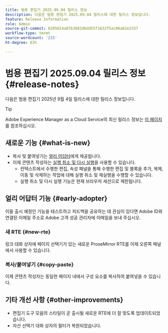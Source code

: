 ```yaml
---
title: 범용 편집기 2025.09.04 릴리스 정보
description: 다음은 범용 편집기 2025.09.04 릴리스에 대한 릴리스 정보입니다.
feature: Release Information
role: Admin
source-git-commit: 8205014a07b3683d6dd55f1632f5ac06a62e2337
workflow-type: tm+mt
source-wordcount: '215'
ht-degree: 83%

---
```



# 범용 편집기 2025.09.04 릴리스 정보 {#release-notes}

다음은 범용 편집기 2025년 9월 4일 릴리스에 대한 릴리스 정보입니다.

>[!TIP]
>
>Adobe Experience Manager as a Cloud Service의 최신 릴리스 정보는 [이 페이지](/help/release-notes/release-notes-cloud/release-notes-current.md)를 참조하십시오.

## 새로운 기능 {#what-is-new}

* 복사 및 붙여넣기는 [얼리 어답터](#copy-paste)에게 제공됩니다.
* 이제 콘텐츠 작성자는 [실행 취소 및 다시 실행](/help/sites-cloud/authoring/universal-editor/authoring.md#undo-redo)을 사용할 수 있습니다.
   * 컨텍스트에서 수행한 편집, 속성 패널을 통해 수행한 편집 및 블록을 추가, 복제, 이동 및 삭제하는 작업에 대해 실행 취소 및 재실행을 수행할 수 있습니다.
   * 실행 취소 및 다시 실행 기능은 현재 브라우저 세션으로 제한됩니다.

## 얼리 어답터 기능 {#early-adopter}

이들 출시 예정인 기능을 테스트하고 피드백을 공유하는 데 관심이 있다면 Adobe ID와 연결된 이메일 주소로 Adobe 고객 성공 관리자에 이메일을 보내 주십시오.

### 새 RTE {#new-rte}

링크 대화 상자에 페이지 선택기가 있는 새로운 ProseMirror RTE를 이제 오른쪽 패널에서 사용할 수 있습니다.

### 복사/붙여넣기 {#copy-paste}

이제 콘텐츠 작성자는 동일한 페이지 내에서 구성 요소를 복사하여 붙여넣을 수 있습니다.

## 기타 개선 사항 {#other-improvements}

* 편집기 도구 모음의 스타일이 곧 출시될 새로운 RTE에 더 잘 맞도록 업데이트되었습니다.
* 자산 선택기 대화 상자의 필터가 복원되었습니다.
